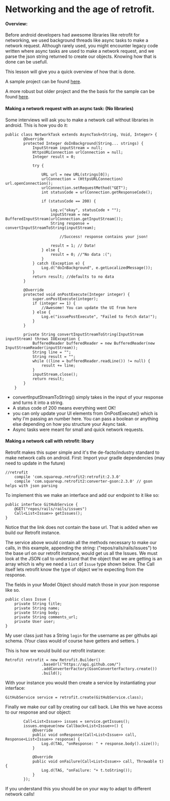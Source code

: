 # Networking and the age of retrofit. 

#### Overview:

Before android developers had awesome libraries like retrofit for networking, we used background threads like async tasks to make a network request. Although rarely used, you might encounter legacy code written where async tasks are used to make a network request, and we parse the json string returned to create our objects. Knowing how that is done can be usefull. 

This lesson will give you a quick overview of how that is done.

A sample project can be found [here](https://github.com/lighterletter/NetworkingLesson).

A more robust but older project and the the basis for the sample can be found [here](https://github.com/lighterletter/Dual-level-API-request).

#### Making a network request with an async task: (No libraries)

Some interviews will ask you to make a network call without libraries in android. This is how you do it: 
```
public class NetworkTask extends AsyncTask<String, Void, Integer> {
        @Override
        protected Integer doInBackground(String... strings) {
            InputStream inputStream = null;
            HttpsURLConnection urlConnection = null;
            Integer result = 0;

            try {

                URL url = new URL(strings[0]);
                urlConnection = (HttpsURLConnection) url.openConnection();
                urlConnection.setRequestMethod("GET");
                int statusCode = urlConnection.getResponseCode();

                if (statusCode == 200) {

                    Log.v("okay", statusCode + "");
                    inputStream = new BufferedInputStream(urlConnection.getInputStream());
                    String response = convertInputStreamToString(inputStream);
                    
                        //Success! response contains your json!
                        
                    result = 1; // Data!
                } else {
                    result = 0; //"No data :(";
                }
            } catch (Exception e) {
                Log.d("doInBackground", e.getLocalizedMessage());
            }
            return result; //defaults to no data
        }

        @Override
        protected void onPostExecute(Integer integer) {
            super.onPostExecute(integer);
            if (integer == 1) {
                //Awesome! You can update the UI from here
            } else {
                Log.e("issuePostExecute", "Failed to fetch data!");
            }
        }

        private String convertInputStreamToString(InputStream inputStream) throws IOException {
            BufferedReader bufferedReader = new BufferedReader(new InputStreamReader(inputStream));
            String line = "";
            String result = "";
            while ((line = bufferedReader.readLine()) != null) {
                result += line;
            }
            inputStream.close();
            return result;
        }
    }
```

* convertInputStreamToString() simply takes in the input of your response and turns it into a string.
* A status code of 200 means everything went OK! 
* you can only update your UI elements from OnPostExecute() which is why I'm passing an number here. You can pass a boolean or anything else depending on how you structure your Async task.
* Async tasks were meant for small and quick network requests. 


#### Making a network call with retrofit: libary

Retrofit makes this super simple and it's the de-facto/industry standard to make network calls on android.
First: Import your gradle dependencies (may need to update in the future)
```
//retrofit
    compile 'com.squareup.retrofit2:retrofit:2.3.0'
    compile 'com.squareup.retrofit2:converter-gson:2.3.0' // gson helps with json parsing
```

To implement this we make an interface and add our endpoint to it like so:
```
public interface GitHubService {
    @GET("repos/rails/rails/issues")
    Call<List<Issue>> getIssues();
}
```

Notice that the link does not contain the base url. That is added when we build our Retrofit instance.

The service above would contain all the methods necessary to make our calls, in this example, appending the string: ("repos/rails/rails/issues") to the base url on our retrofit instance, would get us all the Issues. We must look at the JSON call to understand that the object that we are getting is an array which is why we need a `list` of `Issue` type shown below. The Call itself lets retrofit know the type of object we're expecting from the response. 

The fields in your Model Object should match those in your json response like so.

```
public class Issue {
    private String title;
    private String name;
    private String body;
    private String comments_url;
    private User user;
}
```
My user class just has a String `login` for the username as per githubs api schema.
(Your class would of course have getters and setters. )

This is how we would build our retrofit instance:

```
Retrofit retrofit = new Retrofit.Builder()
                .baseUrl("https://api.github.com/")
                .addConverterFactory(GsonConverterFactory.create())
                .build();
```

With your instance you would then create a service by instantiating your interface:

```
GitHubService service = retrofit.create(GitHubService.class);
```

Finally we make our call by creating our call back. Like this we have access to our response and our object:
```
        Call<List<Issue>> issues = service.getIssues();
        issues.enqueue(new Callback<List<Issue>>() {
            @Override
            public void onResponse(Call<List<Issue>> call, Response<List<Issue>> response) {
                Log.d(TAG, "onResponse: " + response.body().size());
            }

            @Override
            public void onFailure(Call<List<Issue>> call, Throwable t) {
                Log.d(TAG, "onFailure: "+ t.toString());
            }
        });

```

If you understand this you should be on your way to adapt to different network calls! 



